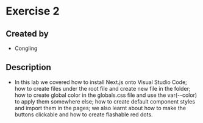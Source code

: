 # Exercise 2
## Created by
- Congling
## Description
- In this lab we covered how to install Next.js onto Visual Studio Code; how to create files under the root file and create new file in the folder; how to create global color in the globals.css file and use the var(--color) to apply them somewhere else; how to create default component styles and import them in the pages; we also learnt about how to make the buttons clickable and how to create flashable red dots.